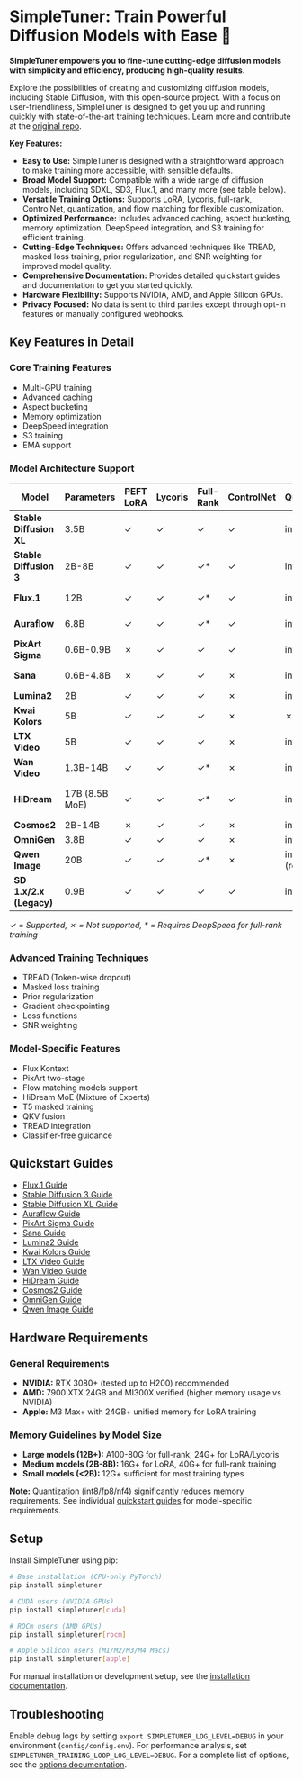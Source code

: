 # SimpleTuner: Train Powerful Diffusion Models with Ease 🚀

**SimpleTuner empowers you to fine-tune cutting-edge diffusion models with simplicity and efficiency, producing high-quality results.**

Explore the possibilities of creating and customizing diffusion models, including Stable Diffusion, with this open-source project.  With a focus on user-friendliness, SimpleTuner is designed to get you up and running quickly with state-of-the-art training techniques.  Learn more and contribute at the [original repo](https://github.com/bghira/SimpleTuner).

**Key Features:**

*   **Easy to Use:** SimpleTuner is designed with a straightforward approach to make training more accessible, with sensible defaults.
*   **Broad Model Support:** Compatible with a wide range of diffusion models, including SDXL, SD3, Flux.1, and many more (see table below).
*   **Versatile Training Options:** Supports LoRA, Lycoris, full-rank, ControlNet, quantization, and flow matching for flexible customization.
*   **Optimized Performance:** Includes advanced caching, aspect bucketing, memory optimization, DeepSpeed integration, and S3 training for efficient training.
*   **Cutting-Edge Techniques:** Offers advanced techniques like TREAD, masked loss training, prior regularization, and SNR weighting for improved model quality.
*   **Comprehensive Documentation:** Provides detailed quickstart guides and documentation to get you started quickly.
*   **Hardware Flexibility:** Supports NVIDIA, AMD, and Apple Silicon GPUs.
*   **Privacy Focused:**  No data is sent to third parties except through opt-in features or manually configured webhooks.

## Key Features in Detail

### Core Training Features

*   Multi-GPU training
*   Advanced caching
*   Aspect bucketing
*   Memory optimization
*   DeepSpeed integration
*   S3 training
*   EMA support

### Model Architecture Support

| Model | Parameters | PEFT LoRA | Lycoris | Full-Rank | ControlNet | Quantization | Flow Matching | Text Encoders |
|---|---|---|---|---|---|---|---|---|
| **Stable Diffusion XL** | 3.5B | ✓ | ✓ | ✓ | ✓ | int8/nf4 | ✗ | CLIP-L/G |
| **Stable Diffusion 3** | 2B-8B | ✓ | ✓ | ✓* | ✓ | int8/fp8/nf4 | ✓ | CLIP-L/G + T5-XXL |
| **Flux.1** | 12B | ✓ | ✓ | ✓* | ✓ | int8/fp8/nf4 | ✓ | CLIP-L + T5-XXL |
| **Auraflow** | 6.8B | ✓ | ✓ | ✓* | ✓ | int8/fp8/nf4 | ✓ | UMT5-XXL |
| **PixArt Sigma** | 0.6B-0.9B | ✗ | ✓ | ✓ | ✓ | int8 | ✗ | T5-XXL |
| **Sana** | 0.6B-4.8B | ✗ | ✓ | ✓ | ✗ | int8 | ✓ | Gemma2-2B |
| **Lumina2** | 2B | ✓ | ✓ | ✓ | ✗ | int8 | ✓ | Gemma2 |
| **Kwai Kolors** | 5B | ✓ | ✓ | ✓ | ✗ | ✗ | ✗ | ChatGLM-6B |
| **LTX Video** | 5B | ✓ | ✓ | ✓ | ✗ | int8/fp8 | ✓ | T5-XXL |
| **Wan Video** | 1.3B-14B | ✓ | ✓ | ✓* | ✗ | int8 | ✓ | UMT5 |
| **HiDream** | 17B (8.5B MoE) | ✓ | ✓ | ✓* | ✓ | int8/fp8/nf4 | ✓ | CLIP-L + T5-XXL + Llama |
| **Cosmos2** | 2B-14B | ✗ | ✓ | ✓ | ✗ | int8 | ✓ | T5-XXL |
| **OmniGen** | 3.8B | ✓ | ✓ | ✓ | ✗ | int8/fp8 | ✓ | T5-XXL |
| **Qwen Image** | 20B | ✓ | ✓ | ✓* | ✗ | int8/nf4 (req.) | ✓ | T5-XXL |
| **SD 1.x/2.x (Legacy)** | 0.9B | ✓ | ✓ | ✓ | ✓ | int8/nf4 | ✗ | CLIP-L |

*✓ = Supported, ✗ = Not supported, * = Requires DeepSpeed for full-rank training*

### Advanced Training Techniques

*   TREAD (Token-wise dropout)
*   Masked loss training
*   Prior regularization
*   Gradient checkpointing
*   Loss functions
*   SNR weighting

### Model-Specific Features

*   Flux Kontext
*   PixArt two-stage
*   Flow matching models support
*   HiDream MoE (Mixture of Experts)
*   T5 masked training
*   QKV fusion
*   TREAD integration
*   Classifier-free guidance

## Quickstart Guides

*   [Flux.1 Guide](/documentation/quickstart/FLUX.md)
*   [Stable Diffusion 3 Guide](/documentation/quickstart/SD3.md)
*   [Stable Diffusion XL Guide](/documentation/quickstart/SDXL.md)
*   [Auraflow Guide](/documentation/quickstart/AURAFLOW.md)
*   [PixArt Sigma Guide](/documentation/quickstart/SIGMA.md)
*   [Sana Guide](/documentation/quickstart/SANA.md)
*   [Lumina2 Guide](/documentation/quickstart/LUMINA2.md)
*   [Kwai Kolors Guide](/documentation/quickstart/KOLORS.md)
*   [LTX Video Guide](/documentation/quickstart/LTXVIDEO.md)
*   [Wan Video Guide](/documentation/quickstart/WAN.md)
*   [HiDream Guide](/documentation/quickstart/HIDREAM.md)
*   [Cosmos2 Guide](/documentation/quickstart/COSMOS2IMAGE.md)
*   [OmniGen Guide](/documentation/quickstart/OMNIGEN.md)
*   [Qwen Image Guide](/documentation/quickstart/QWEN_IMAGE.md)

## Hardware Requirements

### General Requirements

*   **NVIDIA:** RTX 3080+ (tested up to H200) recommended
*   **AMD:** 7900 XTX 24GB and MI300X verified (higher memory usage vs NVIDIA)
*   **Apple:** M3 Max+ with 24GB+ unified memory for LoRA training

### Memory Guidelines by Model Size

*   **Large models (12B+):** A100-80G for full-rank, 24G+ for LoRA/Lycoris
*   **Medium models (2B-8B):** 16G+ for LoRA, 40G+ for full-rank training
*   **Small models (<2B):** 12G+ sufficient for most training types

**Note:** Quantization (int8/fp8/nf4) significantly reduces memory requirements. See individual [quickstart guides](#quickstart-guides) for model-specific requirements.

## Setup

Install SimpleTuner using pip:

```bash
# Base installation (CPU-only PyTorch)
pip install simpletuner

# CUDA users (NVIDIA GPUs)
pip install simpletuner[cuda]

# ROCm users (AMD GPUs)
pip install simpletuner[rocm]

# Apple Silicon users (M1/M2/M3/M4 Macs)
pip install simpletuner[apple]
```

For manual installation or development setup, see the [installation documentation](/documentation/INSTALL.md).

## Troubleshooting

Enable debug logs by setting `export SIMPLETUNER_LOG_LEVEL=DEBUG` in your environment (`config/config.env`).
For performance analysis, set `SIMPLETUNER_TRAINING_LOOP_LOG_LEVEL=DEBUG`.
For a complete list of options, see the [options documentation](/documentation/OPTIONS.md).